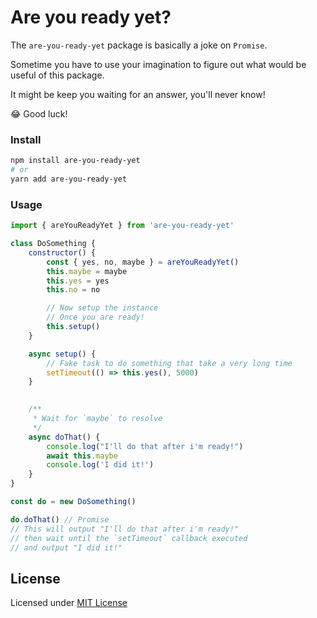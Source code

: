 # Are you ready yet?

The `are-you-ready-yet` package is basically a joke on `Promise`.

Sometime you have to use your imagination to figure out what would be useful of this package. 

It might be keep you waiting for an answer, you'll never know!

😂 Good luck!

### Install

```sh
npm install are-you-ready-yet
# or
yarn add are-you-ready-yet
```

### Usage

```js
import { areYouReadyYet } from 'are-you-ready-yet'

class DoSomething {
    constructor() {
        const { yes, no, maybe } = areYouReadyYet()
        this.maybe = maybe
        this.yes = yes
        this.no = no

        // Now setup the instance
        // Once you are ready!
        this.setup()
    }

    async setup() {
        // Fake task to do something that take a very long time
        setTimeout(() => this.yes(), 5000)
    }
    

    /**
     * Wait for `maybe` to resolve
     */
    async doThat() {
        console.log("I'll do that after i'm ready!")
        await this.maybe
        console.log('I did it!')
    }
}

const do = new DoSomething()

do.doThat() // Promise
// This will output "I'll do that after i'm ready!"
// then wait until the `setTimeout` callback executed 
// and output "I did it!"
```

## License

Licensed under [MIT License](LICENSE)

